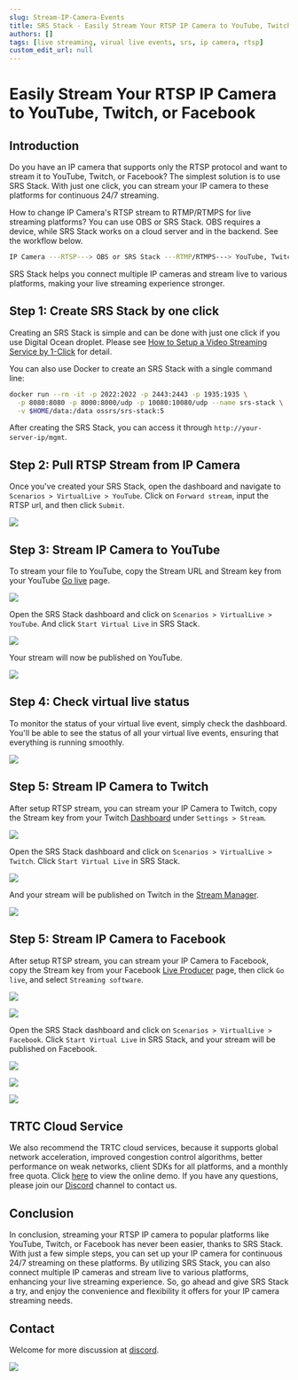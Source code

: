 ```yaml
---
slug: Stream-IP-Camera-Events
title: SRS Stack - Easily Stream Your RTSP IP Camera to YouTube, Twitch, or Facebook
authors: []
tags: [live streaming, virual live events, srs, ip camera, rtsp]
custom_edit_url: null
---
```


# Easily Stream Your RTSP IP Camera to YouTube, Twitch, or Facebook

## Introduction

Do you have an IP camera that supports only the RTSP protocol and want to stream it to YouTube, Twitch, 
or Facebook? The simplest solution is to use SRS Stack. With just one click, you can stream your IP 
camera to these platforms for continuous 24/7 streaming.

<!--truncate-->

How to change IP Camera's RTSP stream to RTMP/RTMPS for live streaming platforms? You can use OBS or 
SRS Stack. OBS requires a device, while SRS Stack works on a cloud server and in the backend. See the 
workflow below.

```bash
IP Camera ---RTSP---> OBS or SRS Stack ---RTMP/RTMPS---> YouTube, Twitch, or Facebook
```

SRS Stack helps you connect multiple IP cameras and stream live to various platforms, making your live 
streaming experience stronger.

## Step 1: Create SRS Stack by one click

Creating an SRS Stack is simple and can be done with just one click if you use Digital Ocean droplet.
Please see [How to Setup a Video Streaming Service by 1-Click](./2022-04-09-SRS-Stack-Tutorial.md) for detail.

You can also use Docker to create an SRS Stack with a single command line:

```bash
docker run --rm -it -p 2022:2022 -p 2443:2443 -p 1935:1935 \
  -p 8080:8080 -p 8000:8000/udp -p 10080:10080/udp --name srs-stack \
  -v $HOME/data:/data ossrs/srs-stack:5
```

After creating the SRS Stack, you can access it through `http://your-server-ip/mgmt`.

## Step 2: Pull RTSP Stream from IP Camera

Once you've created your SRS Stack, open the dashboard and navigate to `Scenarios > VirtualLive > YouTube`. 
Click on `Forward stream`, input the RTSP url, and then click `Submit`.

![](/img/blog-2023-10-11-01.png)

## Step 3: Stream IP Camera to YouTube

To stream your file to YouTube, copy the Stream URL and Stream key from your YouTube [Go live](https://studio.youtube.com/channel/UC/livestreaming) page.

![](/img/blog-2023-10-11-02.png)

Open the SRS Stack dashboard and click on `Scenarios > VirtualLive > YouTube`. And click `Start Virtual Live` in SRS Stack.

![](/img/blog-2023-10-11-03.png)

Your stream will now be published on YouTube.

![](/img/blog-2023-10-11-04.png)

## Step 4: Check virtual live status

To monitor the status of your virtual live event, simply check the dashboard. You'll be able to see the status of all your virtual live events, ensuring that everything is running smoothly.

![](/img/blog-2023-10-11-05.png)

## Step 5: Stream IP Camera to Twitch

After setup RTSP stream, you can stream your IP Camera to Twitch, copy the Stream key from your 
Twitch [Dashboard](https://www.twitch.tv/dashboard/settings) under `Settings > Stream`.

![](/img/blog-2023-10-11-06.png)

Open the SRS Stack dashboard and click on `Scenarios > VirtualLive > Twitch`. Click `Start Virtual Live` in SRS Stack.

![](/img/blog-2023-10-11-07.png)

And your stream will be published on Twitch in the [Stream Manager](https://www.twitch.tv/dashboard/stream).

![](/img/blog-2023-10-11-08.png)

## Step 5: Stream IP Camera to Facebook

After setup RTSP stream, you can stream your IP Camera to Facebook, copy the Stream key from your 
Facebook [Live Producer](https://www.facebook.com/live/producer?ref=OBS) page,
then click `Go live`, and select `Streaming software`.

![](/img/blog-2023-10-11-09.png)

![](/img/blog-2023-10-11-10.png)

Open the SRS Stack dashboard and click on `Scenarios > VirtualLive > Facebook`. Click `Start Virtual Live` in SRS Stack, and your stream will be published on Facebook.

![](/img/blog-2023-10-11-11.png)

![](/img/blog-2023-10-11-12.png)

![](/img/blog-2023-10-11-13.png)

## TRTC Cloud Service

We also recommend the TRTC cloud services, because it supports global network acceleration, improved congestion control
algorithms, better performance on weak networks, client SDKs for all platforms, and a monthly free quota. Click
[here](https://ossrs.io/trtc/demo?utm_source=community&utm_medium=ossrs&utm_campaign=OBS-WHIP-TRTC&_channel_track_key=lfJKyOlF)
to view the online demo. If you have any questions, please join our [Discord](https://discord.gg/DCCH6HyhuT) channel
to contact us.

## Conclusion

In conclusion, streaming your RTSP IP camera to popular platforms like YouTube, Twitch, or Facebook has never 
been easier, thanks to SRS Stack. With just a few simple steps, you can set up your IP camera for continuous 
24/7 streaming on these platforms. By utilizing SRS Stack, you can also connect multiple IP cameras and stream 
live to various platforms, enhancing your live streaming experience. So, go ahead and give SRS Stack a try, and 
enjoy the convenience and flexibility it offers for your IP camera streaming needs.

## Contact

Welcome for more discussion at [discord](https://discord.gg/bQUPDRqy79).

![](https://ossrs.net/gif/v1/sls.gif?site=ossrs.io&path=/lts/blog-en/2023-10-11-Stream-IP-Camera-Events)
